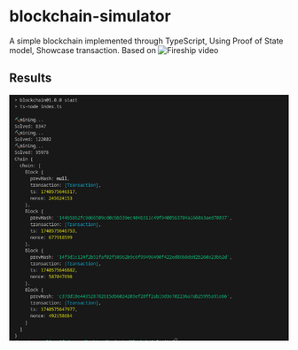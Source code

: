 # blockchain-simulator
A simple blockchain implemented through TypeScript, Using Proof of State model,  Showcase transaction.  Based on ![Fireship video]("https://www.youtube.com/watch?v=qF7dkrce-mQ")

## Results
![Screenshot](image.png)
